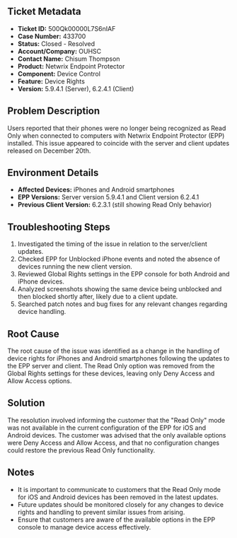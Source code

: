 ## Ticket Metadata
- **Ticket ID:** 500Qk00000L7S6nIAF
- **Case Number:** 433700
- **Status:** Closed - Resolved
- **Account/Company:** OUHSC
- **Contact Name:** Chisum Thompson
- **Product:** Netwrix Endpoint Protector
- **Component:** Device Control
- **Feature:** Device Rights
- **Version:** 5.9.4.1 (Server), 6.2.4.1 (Client)

## Problem Description
Users reported that their phones were no longer being recognized as Read Only when connected to computers with Netwrix Endpoint Protector (EPP) installed. This issue appeared to coincide with the server and client updates released on December 20th.

## Environment Details
- **Affected Devices:** iPhones and Android smartphones
- **EPP Versions:** Server version 5.9.4.1 and Client version 6.2.4.1
- **Previous Client Version:** 6.2.3.1 (still showing Read Only behavior)

## Troubleshooting Steps
1. Investigated the timing of the issue in relation to the server/client updates.
2. Checked EPP for Unblocked iPhone events and noted the absence of devices running the new client version.
3. Reviewed Global Rights settings in the EPP console for both Android and iPhone devices.
4. Analyzed screenshots showing the same device being unblocked and then blocked shortly after, likely due to a client update.
5. Searched patch notes and bug fixes for any relevant changes regarding device handling.

## Root Cause
The root cause of the issue was identified as a change in the handling of device rights for iPhones and Android smartphones following the updates to the EPP server and client. The Read Only option was removed from the Global Rights settings for these devices, leaving only Deny Access and Allow Access options.

## Solution
The resolution involved informing the customer that the "Read Only" mode was not available in the current configuration of the EPP for iOS and Android devices. The customer was advised that the only available options were Deny Access and Allow Access, and that no configuration changes could restore the previous Read Only functionality.

## Notes
- It is important to communicate to customers that the Read Only mode for iOS and Android devices has been removed in the latest updates.
- Future updates should be monitored closely for any changes to device rights and handling to prevent similar issues from arising.
- Ensure that customers are aware of the available options in the EPP console to manage device access effectively.